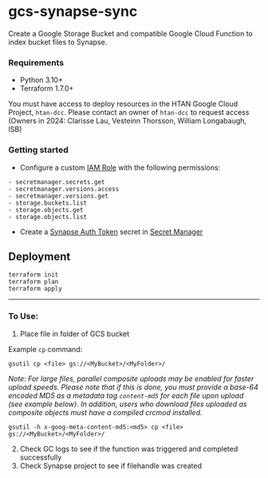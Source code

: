 # gcs-synapse-sync

Create a Google Storage Bucket and compatible Google Cloud Function to index bucket files to Synapse. 

### Requirements
- Python 3.10+
- Terraform 1.7.0+

You must have access to deploy resources in the HTAN Google Cloud Project, `htan-dcc`. Please contact an owner of `htan-dcc` to request access (Owners in 2024: Clarisse Lau, Vesteinn Thorsson, William Longabaugh, ISB)

### Getting started
- Configure a custom [IAM Role](https://cloud.google.com/iam/docs/roles-overview#custom) with the following permissions:

```
- secretmanager.secrets.get
- secretmanager.versions.access
- secretmanager.versions.get
- storage.buckets.list
- storage.objects.get
- storage.objects.list
```

- Create a [Synapse Auth Token](https://help.synapse.org/docs/Managing-Your-Account.2055405596.html#ManagingYourAccount-PersonalAccessTokens) secret in [Secret Manager](https://cloud.google.com/secret-manager/docs)

## Deployment

```
terraform init
terraform plan
terraform apply
```


---
### To Use:
1. Place file in folder of GCS bucket

Example `cp` command:
```
gsutil cp <file> gs://<MyBucket>/<MyFolder>/
```
*Note: For large files, parallel composite uploads may be enabled for faster upload speeds. Please note that if this is done, you must provide a base-64 encoded MD5 as a metadata tag `content-md5` for each file upon upload (see example below). In addition, users who download files uploaded as composite objects must have a compiled crcmod installed.*

```
gsutil -h x-goog-meta-content-md5:<md5> cp <file> gs://<MyBucket>/<MyFolder>/
```
2. Check GC logs to see if the function was triggered and completed successfully
3. Check Synapse project to see if filehandle was created


